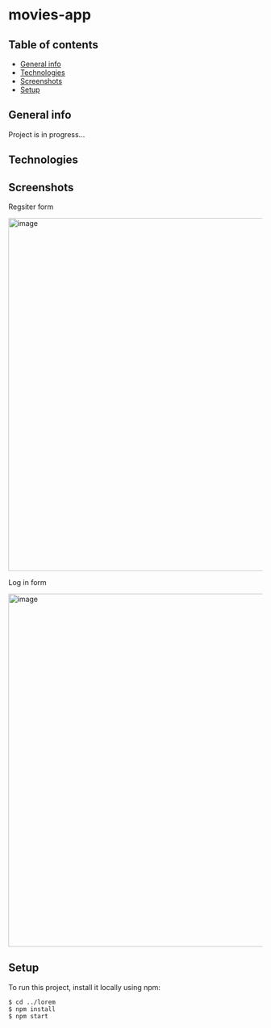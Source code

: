 # movies-app

## Table of contents
* [General info](#general-info)
* [Technologies](#technologies)
* [Screenshots](#screenshots)
* [Setup](#setup)

## General info
Project is in progress...
	
## Technologies


## Screenshots
Regsiter form

<img width="700" alt="image" src="https://github.com/Afafrr/movies-full/assets/118637963/b530f3c3-abde-4d9f-9ec7-f3f6e211b9a7">

Log in form

<img width="700" alt="image" src="https://github.com/Afafrr/movies-full/assets/118637963/87a57bf4-7e83-48c6-ab64-4ad361441cfa">

	
## Setup
To run this project, install it locally using npm:

```
$ cd ../lorem
$ npm install
$ npm start
```
